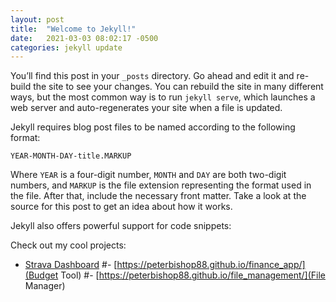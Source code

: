 ```yaml
---
layout: post
title:  "Welcome to Jekyll!"
date:   2021-03-03 08:02:17 -0500
categories: jekyll update
---
```

You’ll find this post in your `_posts` directory. Go ahead and edit it and re-build the site to see your changes. You can rebuild the site in many different ways, but the most common way is to run `jekyll serve`, which launches a web server and auto-regenerates your site when a file is updated.

Jekyll requires blog post files to be named according to the following format:

`YEAR-MONTH-DAY-title.MARKUP`

Where `YEAR` is a four-digit number, `MONTH` and `DAY` are both two-digit numbers, and `MARKUP` is the file extension representing the format used in the file. After that, include the necessary front matter. Take a look at the source for this post to get an idea about how it works.

Jekyll also offers powerful support for code snippets:


Check out my cool projects: 
- [Strava Dashboard](https://peterbishop88.github.io/StravaDash/)
#- [https://peterbishop88.github.io/finance_app/](Budget Tool)
#- [https://peterbishop88.github.io/file_management/](File Manager)
